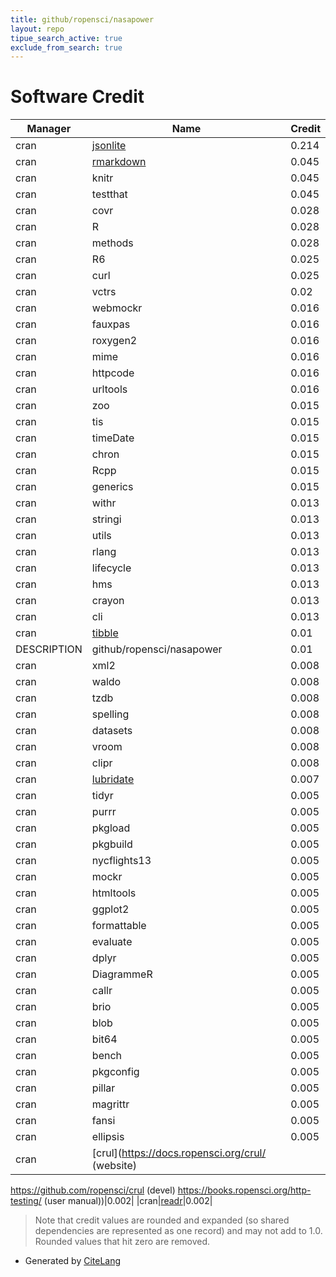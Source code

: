 ```yaml
---
title: github/ropensci/nasapower
layout: repo
tipue_search_active: true
exclude_from_search: true
---
```

# Software Credit

|Manager|Name|Credit|
|-------|----|------|
|cran|[jsonlite](https://arxiv.org/abs/1403.2805 (paper))|0.214|
|cran|[rmarkdown](https://github.com/rstudio/rmarkdown)|0.045|
|cran|knitr|0.045|
|cran|testthat|0.045|
|cran|covr|0.028|
|cran|R|0.028|
|cran|methods|0.028|
|cran|R6|0.025|
|cran|curl|0.025|
|cran|vctrs|0.02|
|cran|webmockr|0.016|
|cran|fauxpas|0.016|
|cran|roxygen2|0.016|
|cran|mime|0.016|
|cran|httpcode|0.016|
|cran|urltools|0.016|
|cran|zoo|0.015|
|cran|tis|0.015|
|cran|timeDate|0.015|
|cran|chron|0.015|
|cran|Rcpp|0.015|
|cran|generics|0.015|
|cran|withr|0.013|
|cran|stringi|0.013|
|cran|utils|0.013|
|cran|rlang|0.013|
|cran|lifecycle|0.013|
|cran|hms|0.013|
|cran|crayon|0.013|
|cran|cli|0.013|
|cran|[tibble](https://tibble.tidyverse.org/)|0.01|
|DESCRIPTION|github/ropensci/nasapower|0.01|
|cran|xml2|0.008|
|cran|waldo|0.008|
|cran|tzdb|0.008|
|cran|spelling|0.008|
|cran|datasets|0.008|
|cran|vroom|0.008|
|cran|clipr|0.008|
|cran|[lubridate](https://lubridate.tidyverse.org)|0.007|
|cran|tidyr|0.005|
|cran|purrr|0.005|
|cran|pkgload|0.005|
|cran|pkgbuild|0.005|
|cran|nycflights13|0.005|
|cran|mockr|0.005|
|cran|htmltools|0.005|
|cran|ggplot2|0.005|
|cran|formattable|0.005|
|cran|evaluate|0.005|
|cran|dplyr|0.005|
|cran|DiagrammeR|0.005|
|cran|callr|0.005|
|cran|brio|0.005|
|cran|blob|0.005|
|cran|bit64|0.005|
|cran|bench|0.005|
|cran|pkgconfig|0.005|
|cran|pillar|0.005|
|cran|magrittr|0.005|
|cran|fansi|0.005|
|cran|ellipsis|0.005|
|cran|[crul](https://docs.ropensci.org/crul/ (website)
https://github.com/ropensci/crul (devel)
https://books.ropensci.org/http-testing/ (user manual))|0.002|
|cran|[readr](https://readr.tidyverse.org)|0.002|


> Note that credit values are rounded and expanded (so shared dependencies are represented as one record) and may not add to 1.0. Rounded values that hit zero are removed.


- Generated by [CiteLang](https://github.com/vsoch/citelang)
